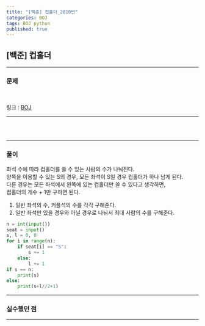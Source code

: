 ```yaml
---
title: "[백준] 컵홀더_2810번"
categories: BOJ
tags: BOJ python
published: true
---
```


## [백준] 컵홀더

---

### 문제

<br>

링크 : [BOJ](https://www.acmicpc.net/problem/2810)

---

<br/><br/>

---

### 풀이

좌석 수에 따라 컵홀더를 쓸 수 있는 사람의 수가 나눠진다.  
양쪽을 이용할 수 있는 S의 경우, 모든 좌석이 S일 경우 컵홀더가 하나 남게 된다.  
다른 경우는 모든 좌석에서 왼쪽에 있는 컵홀더만 쓸 수 있다고 생각하면,  
컵홀더의 개수 + 1만 구하면 된다.

1. 일반 좌석의 수, 커플석의 수를 각각 구해준다.
2. 일반 좌석만 있을 경우와 아닐 경우로 나눠서 최대 사람의 수를 구해준다.

```python
n = int(input())
seat = input()
s, l = 0, 0
for i in range(n):
    if seat[i] == "S":
        s += 1
    else:
        l += 1
if s == n: 
    print(s)
else:
    print(s+l//2+1)
```

---

### 실수했던 점

---
